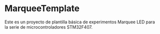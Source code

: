 # MarqueeTemplate
Este es un proyecto de plantilla básica de experimentos Marquee LED para la serie de microcontroladores STM32F407.
